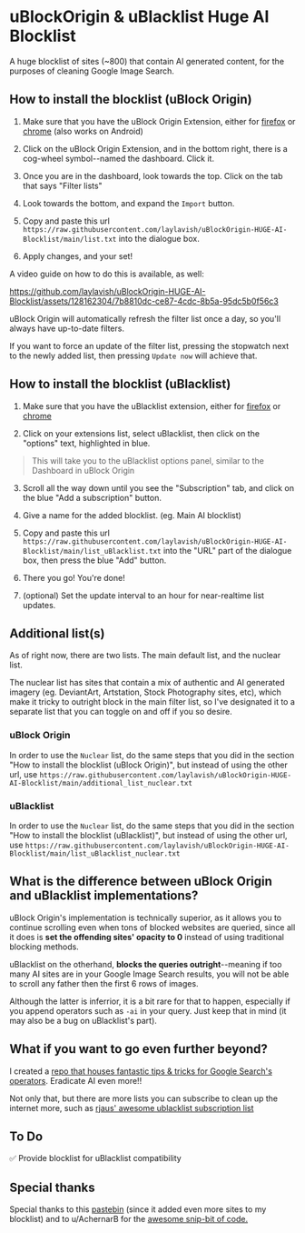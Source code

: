 # uBlockOrigin & uBlacklist Huge AI Blocklist
A huge blocklist of sites (~800) that contain AI generated content, for the purposes of cleaning Google Image Search.



## How to install the blocklist (uBlock Origin)

1. Make sure that you have the uBlock Origin Extension, either for [firefox](https://addons.mozilla.org/en-US/firefox/addon/ublock-origin/) or [chrome](https://chromewebstore.google.com/detail/ublock-origin/cjpalhdlnbpafiamejdnhcphjbkeiagm) (also works on Android)

2. Click on the uBlock Origin Extension, and in the bottom right, there is a cog-wheel symbol--named the dashboard. Click it.

3. Once you are in the dashboard, look towards the top. Click on the tab that says "Filter lists"

4. Look towards the bottom, and expand the ```Import``` button.

5. Copy and paste this url ```https://raw.githubusercontent.com/laylavish/uBlockOrigin-HUGE-AI-Blocklist/main/list.txt``` into the dialogue box.

6. Apply changes, and your set!

A video guide on how to do this is available, as well:

https://github.com/laylavish/uBlockOrigin-HUGE-AI-Blocklist/assets/128162304/7b8810dc-ce87-4cdc-8b5a-95dc5b0f56c3


uBlock Origin will automatically refresh the filter list once a day, so you'll always have up-to-date filters. 

If you want to force an update of the filter list, pressing the stopwatch next to the newly added list, then pressing ```Update now``` will achieve that.

## How to install the blocklist (uBlacklist)

1. Make sure that you have the uBlacklist extension, either for [firefox](https://addons.mozilla.org/en-US/firefox/addon/ublacklist/) or [chrome](https://chromewebstore.google.com/detail/ublacklist/pncfbmialoiaghdehhbnbhkkgmjanfhe)

2. Click on your extensions list, select uBlacklist, then click on the "options" text, highlighted in blue.
> This will take you to the uBlacklist options panel, similar to the Dashboard in uBlock Origin

3. Scroll all the way down until you see the "Subscription" tab, and click on the blue "Add a subscription" button.

4. Give a name for the added blocklist. (eg. Main AI blocklist)
  
5. Copy and paste this url ```https://raw.githubusercontent.com/laylavish/uBlockOrigin-HUGE-AI-Blocklist/main/list_uBlacklist.txt``` into the "URL" part of the dialogue box, then press the blue "Add" button.

6. There you go! You're done!

7. (optional) Set the update interval to an hour for near-realtime list updates.


## Additional list(s)

As of right now, there are two lists. The main default list, and the nuclear list. 

The nuclear list has sites that contain a mix of authentic and AI generated imagery (eg. DeviantArt, Artstation, Stock Photography sites, etc), which make it tricky to outright block in the main filter list, so I've designated it to a separate list that you can toggle on and off if you so desire.

### uBlock Origin
In order to use the ```Nuclear``` list, do the same steps that you did in the section "How to install the blocklist (uBlock Origin)", but instead of using the other url, use ```https://raw.githubusercontent.com/laylavish/uBlockOrigin-HUGE-AI-Blocklist/main/additional_list_nuclear.txt```

### uBlacklist
In order to use the ```Nuclear``` list, do the same steps that you did in the section "How to install the blocklist (uBlacklist)", but instead of using the other url, use ```https://raw.githubusercontent.com/laylavish/uBlockOrigin-HUGE-AI-Blocklist/main/list_uBlacklist_nuclear.txt```

## What is the difference between uBlock Origin and uBlacklist implementations?
uBlock Origin's implementation is technically superior, as it allows you to continue scrolling even when tons of blocked websites are queried, since all it does is **set the offending sites' opacity to 0** instead of using traditional blocking methods. 

uBlacklist on the otherhand, **blocks the queries outright**--meaning if too many AI sites are in your Google Image Search results, you will not be able to scroll any father then the first 6 rows of images.

Although the latter is inferrior, it is a bit rare for that to happen, especially if you append operators such as ```-ai``` in your query. Just keep that in mind (it may also be a bug on uBlacklist's part).

## What if you want to go even further beyond?

I created a [repo that houses fantastic tips & tricks for Google Search's operators](https://github.com/laylavish/TipsTricksGoogleSearch/tree/main). Eradicate AI even more!!

Not only that, but there are more lists you can subscribe to clean up the internet more, such as [rjaus' awesome ublacklist subscription list](https://github.com/rjaus/awesome-ublacklist)


## To Do
✅ Provide blocklist for uBlacklist compatibility


## Special thanks

Special thanks to this [pastebin](https://pastebin.com/B8kP4imQ) (since it added even more sites to my blocklist) and to u/AchernarB for the [awesome snip-bit of code.](https://www.reddit.com/r/uBlockOrigin/comments/13uyex5/how_to_block_results_from_a_specific_site_in_the/)
